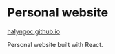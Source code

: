 # Personal website

[halyngoc.github.io](https://halyngoc.github.io)

Personal website built with React.

